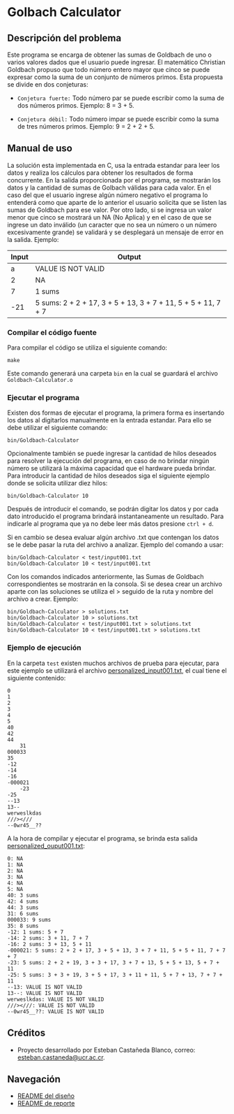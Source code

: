 # **Golbach Calculator**
## Descripción del problema

Este programa se encarga de obtener las sumas de Goldbach de uno o varios valores dados que el usuario puede ingresar. El matemático Christian Goldbach propuso que todo número entero mayor que cinco se puede expresar como la suma de un conjunto de números primos. Esta propuesta se divide en dos conjeturas:

* ```Conjetura fuerte:``` Todo número par se puede escribir como la suma de dos números primos. Ejemplo: 8 = 3 + 5.
  
* ```Conjetura débil:``` Todo número impar se puede escribir como la suma de tres números primos. Ejemplo: 9 = 2 + 2 + 5.

## Manual de uso

La solución esta implementada en C, usa la entrada estandar para leer los datos y realiza los cálculos para obtener los resultados de forma concurrente. En la salida proporcionada por el programa, se mostrarán los datos y la cantidad de sumas de Golbach válidas para cada valor. En el caso del que el usuario ingrese algún número negativo el programa lo entenderá como que aparte de lo anterior el usuario solicita que se listen las sumas de Goldbach para ese valor. Por otro lado, si se ingresa un valor menor que cinco se mostrará un NA (No Aplica) y en el caso de que se ingrese un dato inválido (un caracter que no sea un número o un número excesivamente grande) se validará y se desplegará un mensaje de error en la salida. Ejemplo:


| Input            | Output                                                         |
|------------------|----------------------------------------------------------------|
|a                 | VALUE IS NOT VALID                                             |
|2                 | NA                                                             |
|7                 | 1 sums                                                         |
|-21               | 5 sums:  2 + 2 + 17, 3 + 5 + 13, 3 + 7 + 11, 5 + 5 + 11, 7 + 7 |

### Compilar el código fuente

Para compilar el código se utiliza el siguiente comando:

```
make
```

Este comando generará una carpeta ```bin``` en la cual se guardará el archivo ```Goldbach-Calculator.o```

### Ejecutar el programa

Existen dos formas de ejecutar el programa, la primera forma es insertando los datos al digitarlos manualmente en la entrada estandar. Para ello se debe utilizar el siguiente comando:

```
bin/Goldbach-Calculator
```

Opcionalmente también se puede ingresar la cantidad de hilos deseados para resolver la ejecución del programa, en caso de no brindar ningún número se utilizará la máxima capacidad que el hardware pueda brindar. Para introducir la cantidad de hilos deseados siga el siguiente ejemplo donde se solicita utilizar diez hilos:

```
bin/Goldbach-Calculator 10
```

Después de introducir el comando, se podrán digitar los datos y por cada dato introducido el programa brindará instantaneamente un resultado. Para indicarle al programa que ya no debe leer más datos presione ```ctrl + d```.

Si en cambio se desea evaluar algún archivo .txt que contengan los datos se le debe pasar la ruta del archivo a analizar. Ejemplo del comando a usar:

```
bin/Goldbach-Calculator < test/input001.txt
bin/Goldbach-Calculator 10 < test/input001.txt
```

Con los comandos indicados anteriormente, las Sumas de Goldbach correspondientes se mostrarán en la consola. Si se desea crear un archivo aparte con las soluciones se utiliza el > seguido de la ruta y nombre del archivo a crear. Ejemplo:

```
bin/Goldbach-Calculator > solutions.txt
bin/Goldbach-Calculator 10 > solutions.txt
bin/Goldbach-Calculator < test/input001.txt > solutions.txt
bin/Goldbach-Calculator 10 < test/input001.txt > solutions.txt
```

### Ejemplo de ejecución

En la carpeta ```test``` existen muchos archivos de prueba para ejecutar, para este ejemplo se utilizará el archivo [personalized_input001.txt](test/personalized_input001.txt), el cual tiene el siguiente contenido:

```
0
1
2
3
4
5
40
42
44
    31
000033
35
-12
-14
-16
-000021
    -23
-25
--13
13--
werweslkdas
///><///
--0wr45__??
```

A la hora de compilar y ejecutar el programa, se brinda esta salida [personalized_ouput001.txt](test/personalized_output001.txt):

```
0: NA
1: NA
2: NA
3: NA
4: NA
5: NA
40: 3 sums
42: 4 sums
44: 3 sums
31: 6 sums
000033: 9 sums
35: 8 sums
-12: 1 sums: 5 + 7
-14: 2 sums: 3 + 11, 7 + 7
-16: 2 sums: 3 + 13, 5 + 11
-000021: 5 sums: 2 + 2 + 17, 3 + 5 + 13, 3 + 7 + 11, 5 + 5 + 11, 7 + 7 + 7
-23: 5 sums: 2 + 2 + 19, 3 + 3 + 17, 3 + 7 + 13, 5 + 5 + 13, 5 + 7 + 11
-25: 5 sums: 3 + 3 + 19, 3 + 5 + 17, 3 + 11 + 11, 5 + 7 + 13, 7 + 7 + 11
--13: VALUE IS NOT VALID
13--: VALUE IS NOT VALID
werweslkdas: VALUE IS NOT VALID
///><///: VALUE IS NOT VALID
--0wr45__??: VALUE IS NOT VALID
```

## Créditos

* Proyecto desarrollado por Esteban Castañeda Blanco, correo: esteban.castaneda@ucr.ac.cr.

## Navegación

* [README del diseño](design/README.md)
* [README de reporte](report/README.md)